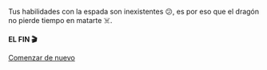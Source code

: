 Tus habilidades con la espada son inexistentes 😕, es por eso que el dragón no pierde tiempo en matarte ☠️.

**EL FIN 🎬**

[Comenzar de nuevo](../begin-journey.md)
